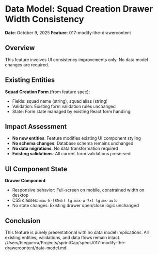 # Data Model: Squad Creation Drawer Width Consistency

**Date**: October 9, 2025
**Feature**: 017-modify-the-drawercontent

## Overview

This feature involves UI consistency improvements only. No data model changes are required.

## Existing Entities

**Squad Creation Form** (from feature spec):
- Fields: squad name (string), squad alias (string)
- Validation: Existing form validation rules unchanged
- State: Form state managed by existing React form handling

## Impact Assessment

- **No new entities**: Feature modifies existing UI component styling
- **No schema changes**: Database schema remains unchanged
- **No data migrations**: No data transformation required
- **Existing validations**: All current form validations preserved

## UI Component State

**Drawer Component**:
- Responsive behavior: Full-screen on mobile, constrained width on desktop
- CSS classes: `max-h-[85vh] lg:max-w-7xl lg:mx-auto`
- No state changes: Existing drawer open/close logic unchanged

## Conclusion

This feature is purely presentational with no data model implications. All existing entities, validations, and data flows remain intact.</content>
<parameter name="filePath">/Users/fseguerra/Projects/sprintCap/specs/017-modify-the-drawercontent/data-model.md